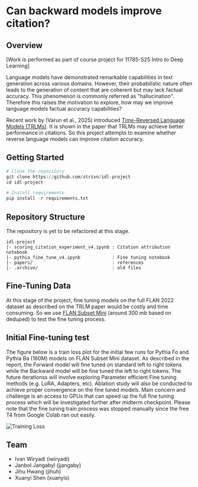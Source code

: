 # Can backward models improve citation?


## Overview

[Work is performed as part of course project for 11785-S25 Intro to Deep Learning]

Language models have demonstrated remarkable capabilities in text generation across various domains. However, their probabilistic nature often leads to the generation of content that are coherent but may lack factual accuracy. This phenomenon is commonly referred as "hallucination". Therefore this raises the motivation to explore, how may we improve language models factual accuracy capabilities?

Recent work by (Varun et al., 2025) introduced [Time-Reversed Language Models (TRLMs)](papers/TRLM_2412.02626.pdf). It is shown in the paper that TRLMs may achieve better performance in citations. So this project attempts to examine whether reverse language models can improve citation accuracy.


## Getting Started
```python
# Clone the repository
git clone https://github.com/strivn/idl-project
cd idl-project

# Install requirements
pip install -r requirements.txt
```

## Repository Structure
The repository is yet to be refactored at this stage.
```
idl-project
|- scoring_citation_experiment_v4.ipynb : Citation attribution notebook
|- pythia_fine_tune_v4.ipynb            : Fine tuning notebook
|- papers/                              : references
|- .archive/                            : old files
```


## Fine-Tuning Data

At this stage of the project, fine tuning models on the full FLAN 2022 dataset as described on the TRLM paper would be costly and time consuming. So we use [FLAN Subset Mini](https://huggingface.co/datasets/pszemraj/flan-subsets-mini) (around 300 mb based on deduped) to test the fine tuning process.

## Initial Fine-tuning test
The figure below is a train loss plot for the initial few runs for Pythia Fo and Pythia Ba (160M) models on FLAN Subset Mini dataset. As described in the report, the Forward model will fine tuned on standard left to right tokens while the Backward model will be fine tuned the left to right tokens. The future iterationss will involve exploring Parameter efficient Fine tuning methods (e.g. LoRA, Adapters, etc). Ablation study will also be conducted to achieve proper convergence on the fine tuned models. Main concern and challenge is an access to GPUs that can speed up the full fine tuning process which will be investigated further after midterm checkpoint. Please note that the fine tuning train process was stopped manually since the free T4 from Google Colab ran out easily.

![Training Loss]([https://raw.githubusercontent.com/your-username/your-repo/main/path-to-image.png](https://github.com/strivn/idl-project/blob/main/W%26B%20Chart%203_17_2025%2C%2012_51_33%20AM.png))


## Team
- Ivan Wiryadi (iwiryadi)
- Janbol Jangabyl (jjangaby)
- Jihu Hwang (jihuh)
- Xuanyi Shen (xuanyis)
